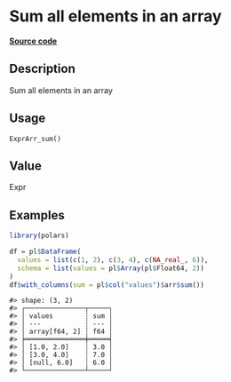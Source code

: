 

# Sum all elements in an array

[**Source code**](https://github.com/pola-rs/r-polars/tree/5765842071140bd7a822ebb4fd6b0ab652d73f0d/R/expr__array.R#L11)

## Description

Sum all elements in an array

## Usage

<pre><code class='language-R'>ExprArr_sum()
</code></pre>

## Value

Expr

## Examples

``` r
library(polars)

df = pl$DataFrame(
  values = list(c(1, 2), c(3, 4), c(NA_real_, 6)),
  schema = list(values = pl$Array(pl$Float64, 2))
)
df$with_columns(sum = pl$col("values")$arr$sum())
```

    #> shape: (3, 2)
    #> ┌───────────────┬─────┐
    #> │ values        ┆ sum │
    #> │ ---           ┆ --- │
    #> │ array[f64, 2] ┆ f64 │
    #> ╞═══════════════╪═════╡
    #> │ [1.0, 2.0]    ┆ 3.0 │
    #> │ [3.0, 4.0]    ┆ 7.0 │
    #> │ [null, 6.0]   ┆ 6.0 │
    #> └───────────────┴─────┘
